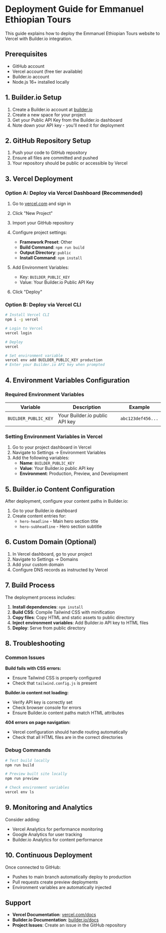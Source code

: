 # Deployment Guide for Emmanuel Ethiopian Tours

This guide explains how to deploy the Emmanuel Ethiopian Tours website to Vercel with Builder.io integration.

## Prerequisites

- GitHub account
- Vercel account (free tier available)
- Builder.io account
- Node.js 16+ installed locally

## 1. Builder.io Setup

1. Create a Builder.io account at [builder.io](https://builder.io)
2. Create a new space for your project
3. Get your Public API Key from the Builder.io dashboard
4. Note down your API key - you'll need it for deployment

## 2. GitHub Repository Setup

1. Push your code to GitHub repository
2. Ensure all files are committed and pushed
3. Your repository should be public or accessible by Vercel

## 3. Vercel Deployment

### Option A: Deploy via Vercel Dashboard (Recommended)

1. Go to [vercel.com](https://vercel.com) and sign in
2. Click "New Project"
3. Import your GitHub repository
4. Configure project settings:
   - **Framework Preset**: Other
   - **Build Command**: `npm run build`
   - **Output Directory**: `public`
   - **Install Command**: `npm install`

5. Add Environment Variables:
   - Key: `BUILDER_PUBLIC_KEY`
   - Value: Your Builder.io Public API Key

6. Click "Deploy"

### Option B: Deploy via Vercel CLI

```bash
# Install Vercel CLI
npm i -g vercel

# Login to Vercel
vercel login

# Deploy
vercel

# Set environment variable
vercel env add BUILDER_PUBLIC_KEY production
# Enter your Builder.io API key when prompted
```

## 4. Environment Variables Configuration

### Required Environment Variables

| Variable | Description | Example |
|----------|-------------|---------|
| `BUILDER_PUBLIC_KEY` | Your Builder.io public API key | `abc123def456...` |

### Setting Environment Variables in Vercel

1. Go to your project dashboard in Vercel
2. Navigate to Settings → Environment Variables
3. Add the following variables:
   - **Name**: `BUILDER_PUBLIC_KEY`
   - **Value**: Your Builder.io public API key
   - **Environment**: Production, Preview, and Development

## 5. Builder.io Content Configuration

After deployment, configure your content paths in Builder.io:

1. Go to your Builder.io dashboard
2. Create content entries for:
   - `hero-headline` - Main hero section title
   - `hero-subheadline` - Hero section subtitle

## 6. Custom Domain (Optional)

1. In Vercel dashboard, go to your project
2. Navigate to Settings → Domains
3. Add your custom domain
4. Configure DNS records as instructed by Vercel

## 7. Build Process

The deployment process includes:

1. **Install dependencies**: `npm install`
2. **Build CSS**: Compile Tailwind CSS with minification
3. **Copy files**: Copy HTML and static assets to public directory
4. **Inject environment variables**: Add Builder.io API key to HTML files
5. **Deploy**: Serve from public directory

## 8. Troubleshooting

### Common Issues

**Build fails with CSS errors:**
- Ensure Tailwind CSS is properly configured
- Check that `tailwind.config.js` is present

**Builder.io content not loading:**
- Verify API key is correctly set
- Check browser console for errors
- Ensure Builder.io content paths match HTML attributes

**404 errors on page navigation:**
- Vercel configuration should handle routing automatically
- Check that all HTML files are in the correct directories

### Debug Commands

```bash
# Test build locally
npm run build

# Preview built site locally
npm run preview

# Check environment variables
vercel env ls
```

## 9. Monitoring and Analytics

Consider adding:
- Vercel Analytics for performance monitoring
- Google Analytics for user tracking
- Builder.io Analytics for content performance

## 10. Continuous Deployment

Once connected to GitHub:
- Pushes to main branch automatically deploy to production
- Pull requests create preview deployments
- Environment variables are automatically injected

## Support

- **Vercel Documentation**: [vercel.com/docs](https://vercel.com/docs)
- **Builder.io Documentation**: [builder.io/docs](https://builder.io/docs)
- **Project Issues**: Create an issue in the GitHub repository
